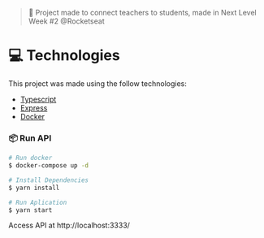 > :rocket: Project made to connect teachers to students, made in Next Level Week #2 @Rocketseat

# :computer: Technologies

This project was made using the follow technologies:

<ul>
  <li><a href="https://www.typescriptlang.org/">Typescript</a></li>
  <li><a href="https://expressjs.com/en/api.html#express">Express</a></li>
  <li><a href="https://www.docker.com/">Docker</a></li>
</ul>

### 📦 Run API

```bash
# Run docker
$ docker-compose up -d

# Install Dependencies
$ yarn install

# Run Aplication
$ yarn start

```

Access API at http://localhost:3333/
